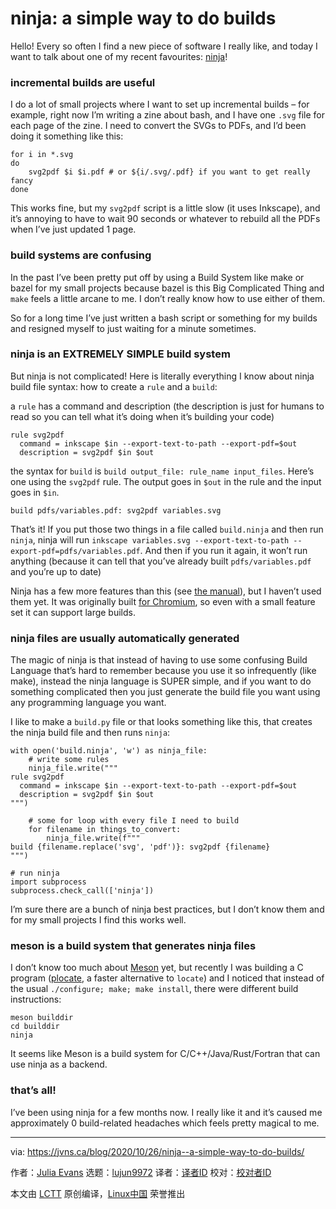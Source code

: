 [#]: collector: (lujun9972)
[#]: translator: (geekpi)
[#]: reviewer: ( )
[#]: publisher: ( )
[#]: url: ( )
[#]: subject: (ninja: a simple way to do builds)
[#]: via: (https://jvns.ca/blog/2020/10/26/ninja--a-simple-way-to-do-builds/)
[#]: author: (Julia Evans https://jvns.ca/)

ninja: a simple way to do builds
======

Hello! Every so often I find a new piece of software I really like, and today I want to talk about one of my recent favourites: [ninja][1]!

### incremental builds are useful

I do a lot of small projects where I want to set up incremental builds – for example, right now I’m writing a zine about bash, and I have one `.svg` file for each page of the zine. I need to convert the SVGs to PDFs, and I’d been doing it something like this:

```
for i in *.svg
do
    svg2pdf $i $i.pdf # or ${i/.svg/.pdf} if you want to get really fancy
done
```

This works fine, but my `svg2pdf` script is a little slow (it uses Inkscape), and it’s annoying to have to wait 90 seconds or whatever to rebuild all the PDFs when I’ve just updated 1 page.

### build systems are confusing

In the past I’ve been pretty put off by using a Build System like make or bazel for my small projects because bazel is this Big Complicated Thing and `make` feels a little arcane to me. I don’t really know how to use either of them.

So for a long time I’ve just written a bash script or something for my builds and resigned myself to just waiting for a minute sometimes.

### ninja is an EXTREMELY SIMPLE build system

But ninja is not complicated! Here is literally everything I know about ninja build file syntax: how to create a `rule` and a `build`:

a `rule` has a command and description (the description is just for humans to read so you can tell what it’s doing when it’s building your code)

```
rule svg2pdf
  command = inkscape $in --export-text-to-path --export-pdf=$out
  description = svg2pdf $in $out
```

the syntax for `build` is `build output_file: rule_name input_files`. Here’s one using the `svg2pdf` rule. The output goes in `$out` in the rule and the input goes in `$in`.

```
build pdfs/variables.pdf: svg2pdf variables.svg
```

That’s it! If you put those two things in a file called `build.ninja` and then run `ninja`, ninja will run `inkscape variables.svg --export-text-to-path --export-pdf=pdfs/variables.pdf`. And then if you run it again, it won’t run anything (because it can tell that you’ve already built `pdfs/variables.pdf` and you’re up to date)

Ninja has a few more features than this (see [the manual][2]), but I haven’t used them yet. It was originally built [for Chromium][3], so even with a small feature set it can support large builds.

### ninja files are usually automatically generated

The magic of ninja is that instead of having to use some confusing Build Language that’s hard to remember because you use it so infrequently (like make), instead the ninja language is SUPER simple, and if you want to do something complicated then you just generate the build file you want using any programming language you want.

I like to make a `build.py` file or that looks something like this, that creates the ninja build file and then runs `ninja`:

```
with open('build.ninja', 'w') as ninja_file:
    # write some rules
    ninja_file.write("""
rule svg2pdf
  command = inkscape $in --export-text-to-path --export-pdf=$out
  description = svg2pdf $in $out
""")

    # some for loop with every file I need to build
    for filename in things_to_convert:
        ninja_file.write(f"""
build {filename.replace('svg', 'pdf')}: svg2pdf {filename}
""")

# run ninja
import subprocess
subprocess.check_call(['ninja'])
```

I’m sure there are a bunch of ninja best practices, but I don’t know them and for my small projects I find this works well.

### meson is a build system that generates ninja files

I don’t know too much about [Meson][4] yet, but recently I was building a C program ([plocate][5], a faster alternative to `locate`) and I noticed that instead of the usual `./configure; make; make install`, there were different build instructions:

```
meson builddir
cd builddir
ninja
```

It seems like Meson is a build system for C/C++/Java/Rust/Fortran that can use ninja as a backend.

### that’s all!

I’ve been using ninja for a few months now. I really like it and it’s caused me approximately 0 build-related headaches which feels pretty magical to me.

--------------------------------------------------------------------------------

via: https://jvns.ca/blog/2020/10/26/ninja--a-simple-way-to-do-builds/

作者：[Julia Evans][a]
选题：[lujun9972][b]
译者：[译者ID](https://github.com/译者ID)
校对：[校对者ID](https://github.com/校对者ID)

本文由 [LCTT](https://github.com/LCTT/TranslateProject) 原创编译，[Linux中国](https://linux.cn/) 荣誉推出

[a]: https://jvns.ca/
[b]: https://github.com/lujun9972
[1]: https://ninja-build.org/
[2]: https://ninja-build.org/manual.html
[3]: http://neugierig.org/software/chromium/notes/2011/02/ninja.html
[4]: https://mesonbuild.com/Tutorial.html
[5]: https://blog.sesse.net/blog/tech/2020-09-28-00-37_introducing_plocate
